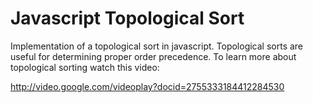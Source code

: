 Javascript Topological Sort
===========================

Implementation of a topological sort in javascript. Topological sorts are useful for determining proper order precedence. To learn more about topological sorting watch this video: 

http://video.google.com/videoplay?docid=2755333184412284530
